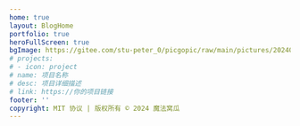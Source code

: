 ```yaml
---
home: true
layout: BlogHome
portfolio: true
heroFullScreen: true
bgImage: https://gitee.com/stu-peter_0/picgopic/raw/main/pictures/202409041803505.jpg
# projects:
# - icon: project
# name: 项目名称
# desc: 项目详细描述
# link: https://你的项目链接
footer: ''
copyright: MIT 协议 | 版权所有 © 2024 魔法窝瓜
---
```

